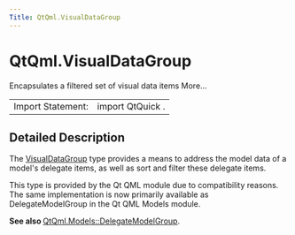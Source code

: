 ```yaml
---
Title: QtQml.VisualDataGroup
---
```


# QtQml.VisualDataGroup

<span class="subtitle"></span>
<!-- $$$VisualDataGroup-brief -->
<p>Encapsulates a filtered set of visual data items More...</p>
<!-- @@@VisualDataGroup -->
<table class="alignedsummary">
<tr><td class="memItemLeft rightAlign topAlign"> Import Statement:</td><td class="memItemRight bottomAlign"> import QtQuick .</td></tr></table><ul>
</ul>
<!-- $$$VisualDataGroup-description -->
<h2 id="details">Detailed Description</h2>
</p>
<p>The <a href="index.html">VisualDataGroup</a> type provides a means to address the model data of a model's delegate items, as well as sort and filter these delegate items.</p>
<p>This type is provided by the Qt QML module due to compatibility reasons. The same implementation is now primarily available as DelegateModelGroup in the Qt QML Models module.</p>
<p><b>See also </b><a href="QtQml.DelegateModelGroup.md">QtQml.Models::DelegateModelGroup</a>.</p>
<!-- @@@VisualDataGroup -->
